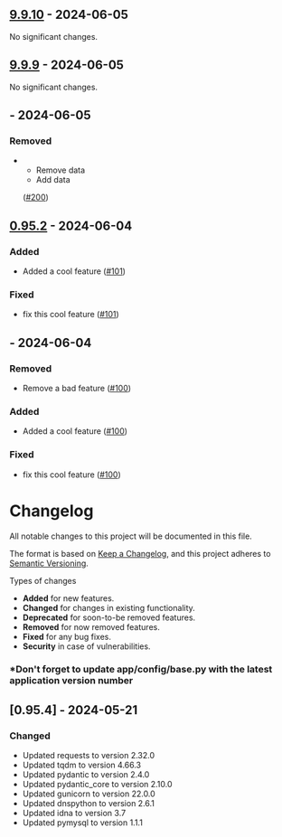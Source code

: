 ## [9.9.10](https://github.com:amirraouf/gh-workflow-changelog-merge/tree/9.9.10) - 2024-06-05


No significant changes.


## [9.9.9](https://github.com:amirraouf/gh-workflow-changelog-merge/tree/9.9.9) - 2024-06-05


No significant changes.


## [](https://github.com:amirraouf/gh-workflow-changelog-merge/tree/) - 2024-06-05


### Removed

- - Remove data
  - Add data

  ([#200](https://angeiongroup.atlassian.net/browse/SOPS-200))


## [0.95.2](https://github.com:amirraouf/gh-workflow-changelog-merge/tree/0.95.2) - 2024-06-04


### Added

- Added a cool feature ([#101](https://angeiongroup.atlassian.net/browse/SOPS-101))

### Fixed

- fix this cool feature ([#101](https://angeiongroup.atlassian.net/browse/SOPS-101))


## [](https://github.com:amirraouf/gh-workflow-changelog-merge/tree/) - 2024-06-04


### Removed

- Remove a bad feature ([#100](https://angeiongroup.atlassian.net/browse/SOPS-100))

### Added

- Added a cool feature ([#100](https://angeiongroup.atlassian.net/browse/SOPS-100))

### Fixed

- fix this cool feature ([#100](https://angeiongroup.atlassian.net/browse/SOPS-100))


# Changelog

All notable changes to this project will be documented in this file.

The format is based on [Keep a Changelog](https://keepachangelog.com/en/1.0.0/),
and this project adheres to [Semantic Versioning](https://semver.org/spec/v2.0.0.html).

Types of changes
* **Added** for new features.
* **Changed** for changes in existing functionality.
* **Deprecated** for soon-to-be removed features.
* **Removed** for now removed features.
* **Fixed** for any bug fixes.
* **Security** in case of vulnerabilities.

### *Don't forget to update app/config/base.py with the latest application version number


## [0.95.4] - 2024-05-21
### Changed
- Updated requests to version 2.32.0
- Updated tqdm to version 4.66.3
- Updated pydantic to version 2.4.0
- Updated pydantic_core to version 2.10.0
- Updated gunicorn to version 22.0.0
- Updated dnspython to version 2.6.1
- Updated idna to version 3.7
- Updated pymysql to version 1.1.1

